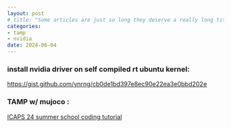 ```yaml
---
layout: post
# title: "Some articles are just so long they deserve a really long title to see if things will break well"
categories:
- tamp
- nvidia
date: 2024-06-04
---
```


<!-- > updated 04/Jun/2024 -->

### install nvidia driver on self compiled rt ubuntu kernel:
https://gist.github.com/ynrng/cb0de1bd397e8ec90e22ea3e0bbd202e


### TAMP w/ mujoco :
[ICAPS 24 summer school coding tutorial](https://github.com/CLAIR-LAB-TECHNION/ICAPS-24/tree/main/notebooks)
